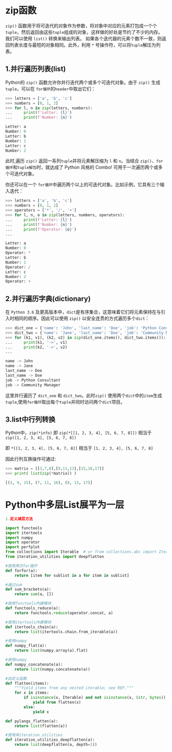 # zip函数

`zip()` 函数用于将可迭代的对象作为参数，将对象中对应的元素打包成一个个`tuple`，然后返回由这些`tuple`组成的对象，这样做的好处是节约了不少的内存。
我们可以使用 `list()` 转换来输出列表。
如果各个迭代器的元素个数不一致，则返回列表长度与最短的对象相同。此外，利用 `*` 号操作符，可以将`tuple`解压为列表。

## 1.并行遍历列表(list)

Python的 `zip()` 函数允许你并行迭代两个或多个可迭代对象。由于 `zip()` 生成`tuple`，可以在 `for循环`的`header`中取出它们：

```python
>>> letters = ['a', 'b', 'c']
>>> numbers = [0, 1, 2]
>>> for l, n in zip(letters, numbers):
...     print(f'Letter: {l}')
...     print(f'Number: {n}')

Letter: a
Number: 0
Letter: b
Number: 1
Letter: c
Number: 2
```
此时,遍历 `zip()` 返回一系列`tuple`并将元素解压缩为 `l` 和 `n`。当结合 `zip()`、`for循环`和`tuple解包`时，就达成了 Python 风格的 Combo! 可用于一次遍历两个或多个可迭代对象。

你还可以在一个 `for循环`中遍历两个以上的可迭代对象。比如示例，它具有三个输入迭代：
```python
>>> letters = ['a', 'b', 'c']
>>> numbers = [0, 1, 2]
>>> operators = ['*', '/', '+']
>>> for l, n, o in zip(letters, numbers, operators):
...     print(f'Letter: {l}')
...     print(f'Number: {n}')
...     print(f'Operator: {o}')
...

Letter: a
Number: 0
Operator: *
Letter: b
Number: 1
Operator: /
Letter: c
Number: 2
Operator: +


```



## 2.并行遍历字典(dictionary)
在 `Python 3.6` 及更高版本中，`dict`是有序集合，这意味着它们将元素保持在与引入时相同的顺序。因此可以使用 `zip()` 以安全连贯的方式遍历多个`dict`：

```python
>>> dict_one = {'name': 'John', 'last_name': 'Doe', 'job': 'Python Consultant'}
>>> dict_two = {'name': 'Jane', 'last_name': 'Doe', 'job': 'Community Manager'}
>>> for (k1, v1), (k2, v2) in zip(dict_one.items(), dict_two.items()):
...     print(k1, '->', v1)
...     print(k2, '->', v2)
...

name -> John
name -> Jane
last_name -> Doe
last_name -> Doe
job -> Python Consultant
job -> Community Manager
```
这里并行遍历了 `dict_one` 和 `dict_two`。此时`zip()` 使用两个`dict`中的`item`生成`tuple`,使用`for循环`取出每个`tuple`并同时访问两个`dict`项目。


## 3.list中行列转换
Python中，`zip(*info)` 即 `zip(*[[1, 2, 3, 4], [5, 6, 7, 8]])` 相当于 `zip([1, 2, 3, 4], [5, 6, 7, 8])`

即 `*[[1, 2, 3, 4], [5, 6, 7, 8]]` 相当于 `[1, 2, 3, 4], [5, 6, 7, 8]`

因此行列互换操作可通过:

```python
>>> matrix = [[3,7,8],[9,11,13],[15,16,17]]
>>> print( list(zip(*matrix)) )

[(3, 9, 15), (7, 11, 16), (8, 13, 17)]

```

# Python中多层List展平为一层
```python
1.定义减层方法

import functools
import itertools
import numpy
import operator
import perfplot
from collections import Iterable  # or from collections.abc import Iterable
from iteration_utilities import deepflatten

#使用两次for循环
def forfor(a):
    return [item for sublist in a for item in sublist]

#通过sum
def sum_brackets(a):
    return sum(a, [])

#使用functools內建模块
def functools_reduce(a):
    return functools.reduce(operator.concat, a)

#使用itertools內建模块
def itertools_chain(a):
    return list(itertools.chain.from_iterable(a))

#使用numpy
def numpy_flat(a):
    return list(numpy.array(a).flat)

#使用numpy
def numpy_concatenate(a):
    return list(numpy.concatenate(a))

#自定义函数
def flatten(items):
    """Yield items from any nested iterable; see REF."""
    for x in items:
        if isinstance(x, Iterable) and not isinstance(x, (str, bytes)):
            yield from flatten(x)
        else:
            yield x

def pylangs_flatten(a):
    return list(flatten(a))

#使用库iteration_utilities
def iteration_utilities_deepflatten(a):
    return list(deepflatten(a, depth=1))

```
